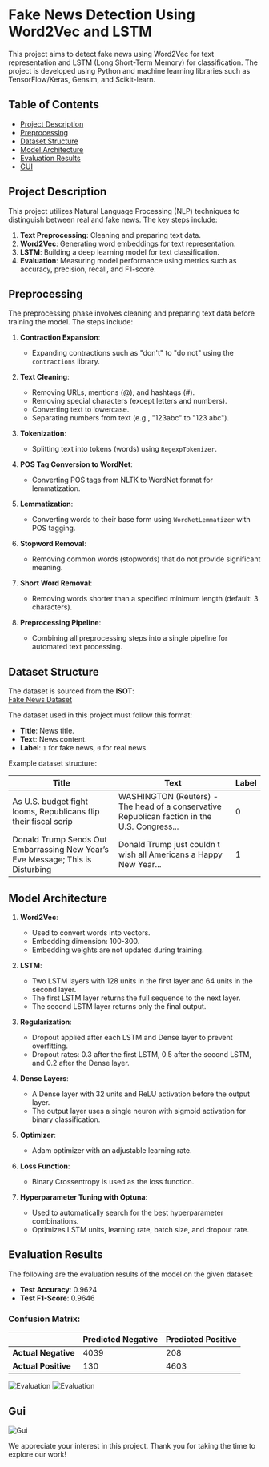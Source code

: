 # Fake News Detection Using Word2Vec and LSTM

This project aims to detect fake news using Word2Vec for text representation and LSTM (Long Short-Term Memory) for classification. The project is developed using Python and machine learning libraries such as TensorFlow/Keras, Gensim, and Scikit-learn.

## Table of Contents

- [Project Description](#project-description)
- [Preprocessing](#preprocessing)
- [Dataset Structure](#dataset-structure)
- [Model Architecture](#model-architecture)
- [Evaluation Results](#evaluation-results)
- [GUI](#gui)

## Project Description

This project utilizes Natural Language Processing (NLP) techniques to distinguish between real and fake news. The key steps include:
1. **Text Preprocessing**: Cleaning and preparing text data.
2. **Word2Vec**: Generating word embeddings for text representation.
3. **LSTM**: Building a deep learning model for text classification.
4. **Evaluation**: Measuring model performance using metrics such as accuracy, precision, recall, and F1-score.

## Preprocessing

The preprocessing phase involves cleaning and preparing text data before training the model. The steps include:

1. **Contraction Expansion**:
   - Expanding contractions such as "don't" to "do not" using the `contractions` library.

2. **Text Cleaning**:
   - Removing URLs, mentions (@), and hashtags (#).
   - Removing special characters (except letters and numbers).
   - Converting text to lowercase.
   - Separating numbers from text (e.g., "123abc" to "123 abc").

3. **Tokenization**:
   - Splitting text into tokens (words) using `RegexpTokenizer`.

4. **POS Tag Conversion to WordNet**:
   - Converting POS tags from NLTK to WordNet format for lemmatization.

5. **Lemmatization**:
   - Converting words to their base form using `WordNetLemmatizer` with POS tagging.

6. **Stopword Removal**:
   - Removing common words (stopwords) that do not provide significant meaning.

7. **Short Word Removal**:
   - Removing words shorter than a specified minimum length (default: 3 characters).

8. **Preprocessing Pipeline**:
   - Combining all preprocessing steps into a single pipeline for automated text processing.

## Dataset Structure
The dataset is sourced from the **ISOT**:  
[Fake News Dataset](https://onlineacademiccommunity.uvic.ca/isot/2022/11/27/fake-news-detection-datasets/)

The dataset used in this project must follow this format:
- **Title**: News title.
- **Text**: News content.
- **Label**: `1` for fake news, `0` for real news.

Example dataset structure:

| Title                     | Text                          | Label |
|---------------------------|-------------------------------|-------|
| As U.S. budget fight looms, Republicans flip their fiscal scrip   | WASHINGTON (Reuters) - The head of a conservative Republican faction in the U.S. Congress... | 0     |
| Donald Trump Sends Out Embarrassing New Year’s Eve Message; This is Disturbing  | Donald Trump just couldn t wish all Americans a Happy New Year... | 1     |

## Model Architecture

1. **Word2Vec**:
   - Used to convert words into vectors.
   - Embedding dimension: 100-300.
   - Embedding weights are not updated during training.

2. **LSTM**:
   - Two LSTM layers with 128 units in the first layer and 64 units in the second layer.
   - The first LSTM layer returns the full sequence to the next layer.
   - The second LSTM layer returns only the final output.

3. **Regularization**:
   - Dropout applied after each LSTM and Dense layer to prevent overfitting.
   - Dropout rates: 0.3 after the first LSTM, 0.5 after the second LSTM, and 0.2 after the Dense layer.

4. **Dense Layers**:
   - A Dense layer with 32 units and ReLU activation before the output layer.
   - The output layer uses a single neuron with sigmoid activation for binary classification.

5. **Optimizer**:
   - Adam optimizer with an adjustable learning rate.

6. **Loss Function**:
   - Binary Crossentropy is used as the loss function.

7. **Hyperparameter Tuning with Optuna**:
   - Used to automatically search for the best hyperparameter combinations.
   - Optimizes LSTM units, learning rate, batch size, and dropout rate.

## Evaluation Results

The following are the evaluation results of the model on the given dataset:
- **Test Accuracy**: 0.9624
- **Test F1-Score**: 0.9646

### Confusion Matrix:

|                   | Predicted Negative | Predicted Positive |
|-------------------|-------------------|-------------------|
| **Actual Negative** | 4039              | 208               |
| **Actual Positive** | 130               | 4603              |

![Evaluation](https://github.com/alvin0727/TugasBesar_DeepLearning/blob/main/Images/image1.png)
![Evaluation](https://github.com/alvin0727/TugasBesar_DeepLearning/blob/main/Images/image2.png)


## Gui

![Gui](https://github.com/alvin0727/TugasBesar_DeepLearning/blob/main/Images/image3.png)

We appreciate your interest in this project. Thank you for taking the time to explore our work!